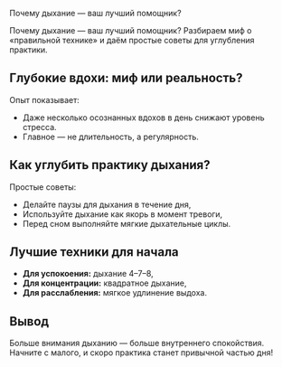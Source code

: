 Почему дыхание — ваш лучший помощник?

Почему дыхание — ваш лучший помощник? Разбираем миф о «правильной технике» и даём простые советы для углубления практики.

## Глубокие вдохи: миф или реальность?

Опыт показывает:

* Даже несколько осознанных вдохов в день снижают уровень стресса.
* Главное — не длительность, а регулярность.

## Как углубить практику дыхания?

Простые советы:

* Делайте паузы для дыхания в течение дня,
* Используйте дыхание как якорь в момент тревоги,
* Перед сном выполняйте мягкие дыхательные циклы.

## Лучшие техники для начала

* **Для успокоения:** дыхание 4–7–8,
* **Для концентрации:** квадратное дыхание,
* **Для расслабления:** мягкое удлинение выдоха.

## Вывод

Больше внимания дыханию — больше внутреннего спокойствия. Начните с малого, и скоро практика станет привычной частью дня!

